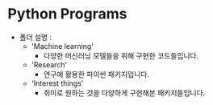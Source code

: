 # Python Programs

- 폴더 설명 :
  - 'Machine learning' 
      - 다양한 머신러닝 모델들을 위해 구현한 코드들입니다.
  - 'Research' 
      - 연구에 활용한 파이썬 패키지입니다.
  - 'Interest things' 
      - 취미로 원하는 것을 다양하게 구현해본 패키지들입니다. 


